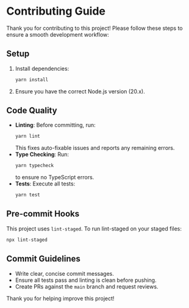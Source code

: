 # Contributing Guide

Thank you for contributing to this project! Please follow these steps to ensure a smooth development workflow:

## Setup
1. Install dependencies:
   ```bash
   yarn install
   ```
2. Ensure you have the correct Node.js version (20.x).

## Code Quality
- **Linting**: Before committing, run:
  ```bash
  yarn lint
  ```
  This fixes auto-fixable issues and reports any remaining errors.
- **Type Checking**: Run:
  ```bash
  yarn typecheck
  ```
  to ensure no TypeScript errors.
- **Tests**: Execute all tests:
  ```bash
  yarn test
  ```

## Pre-commit Hooks
This project uses `lint-staged`. To run lint-staged on your staged files:
```bash
npx lint-staged
```

## Commit Guidelines
- Write clear, concise commit messages.
- Ensure all tests pass and linting is clean before pushing.
- Create PRs against the `main` branch and request reviews.

Thank you for helping improve this project!